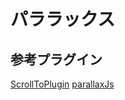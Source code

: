 パララックス
======================

参考プラグイン
------
[ScrollToPlugin](https://greensock.com/ScrollToPlugin "")
[parallaxJs](http://matthew.wagerfield.com/parallax/ "")

